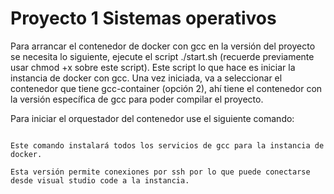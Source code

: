 # Proyecto 1 Sistemas operativos

Para arrancar el contenedor de docker con gcc en la versión del proyecto se necesita lo siguiente, ejecute el script ./start.sh (recuerde previamente usar chmod +x sobre este script). Este script lo que hace es iniciar la instancia de docker con gcc. Una vez iniciada, va a seleccionar el contenedor que tiene gcc-container (opción 2), ahí tiene el contenedor con la versión específica de gcc para poder compilar el proyecto. 


Para iniciar el orquestador del contenedor use el siguiente comando:

```  docker compose up -d --build

Este comando instalará todos los servicios de gcc para la instancia de docker. 

Esta versión permite conexiones por ssh por lo que puede conectarse desde visual studio code a la instancia. 